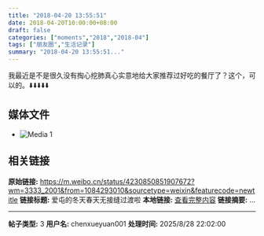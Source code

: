 ```yaml
---
title: "2018-04-20 13:55:51"
date: 2018-04-20T10:00:00+08:00
draft: false
categories: ["moments","2018","2018-04"]
tags: ["朋友圈","生活记录"]
summary: "2018-04-20 13:55:51..."
---
```


我最近是不是很久没有掏心挖肺真心实意地给大家推荐过好吃的餐厅了？这个，可以的。⬇️⬇️⬇️⬇️⬇️

## 媒体文件

- ![Media 1](/Moments/photos/2018-04-20/201804201355510.jpg)

## 相关链接

**原始链接:** https://m.weibo.cn/status/4230850851907672?wm=3333_2001&from=1084293010&sourcetype=weixin&featurecode=newtitle
**链接标题:** 爱屯的冬天春天无接缝过渡啦
**本地链接:** [查看完整内容](/link_content/2018/04/2018-04-20/link_content/)
**链接摘要:** ...

---

**帖子类型:** 3
**用户名:** chenxueyuan001
**处理时间:** 2025/8/28 22:02:00